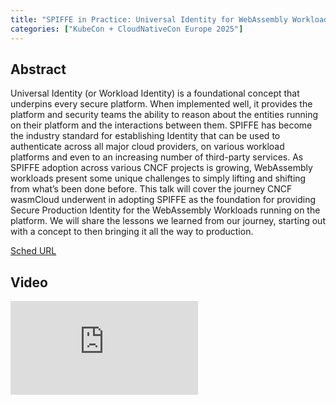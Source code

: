 ```yaml
---
title: "​​SPIFFE in Practice: Universal Identity for WebAssembly Workloads - Joonas Bergius, Cosmonic & Colin Murphy, Adobe"
categories: ["KubeCon + CloudNativeCon Europe 2025"]
---
```


## Abstract

Universal Identity (or Workload Identity) is a foundational concept that underpins every secure platform. When implemented well, it provides the platform and security teams the ability to reason about the entities running on their platform and the interactions between them.   SPIFFE has become the industry standard for establishing Identity that can be used to authenticate across all major cloud providers, on various workload platforms and even to an increasing number of third-party services. As SPIFFE adoption across various CNCF projects is growing, WebAssembly workloads present some unique challenges to simply lifting and shifting from what’s been done before.   This talk will cover the journey CNCF wasmCloud underwent in adopting SPIFFE as the foundation for providing Secure Production Identity for the WebAssembly Workloads running on the platform. We will share the lessons we learned from our journey, starting out with a concept to then bringing it all the way to production.

[Sched URL](https://kccnceu2025.sched.com/event/be4ec76d3984e08c3eb0f1635f0af844)

## Video

<iframe src="https://www.youtube.com/embed/c0dEL_bBRVU" frameborder="0" allow="accelerometer; autoplay; encrypted-media; gyroscope; picture-in-picture" allowfullscreen></iframe>
